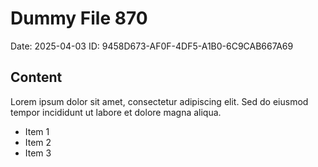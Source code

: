 # Dummy File 870

Date: 2025-04-03
ID: 9458D673-AF0F-4DF5-A1B0-6C9CAB667A69

## Content

Lorem ipsum dolor sit amet, consectetur adipiscing elit.
Sed do eiusmod tempor incididunt ut labore et dolore magna aliqua.

* Item 1
* Item 2
* Item 3
